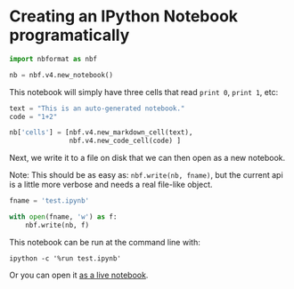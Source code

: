 
# Creating an IPython Notebook programatically


```python
import nbformat as nbf
```


```python
nb = nbf.v4.new_notebook()
```

This notebook will simply have three cells that read `print 0`, `print 1`, etc:


```python
text = "This is an auto-generated notebook."
code = "1+2"

nb['cells'] = [nbf.v4.new_markdown_cell(text),
               nbf.v4.new_code_cell(code) ]
```

Next, we write it to a file on disk that we can then open as a new notebook.

Note: This should be as easy as: `nbf.write(nb, fname)`, but the current api is a little more verbose and needs a real file-like
object.


```python
fname = 'test.ipynb'

with open(fname, 'w') as f:
    nbf.write(nb, f)
```

This notebook can be run at the command line with:

    ipython -c '%run test.ipynb'

Or you can open it [as a live notebook](test.ipynb).
